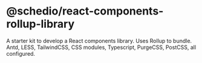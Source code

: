 # @schedio/react-components-rollup-library

A starter kit to develop a React components library.
Uses Rollup to bundle. Antd, LESS, TailwindCSS, CSS modules, Typescript, PurgeCSS, PostCSS, all configured.
